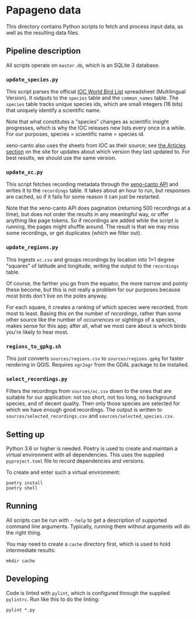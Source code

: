Papageno data
=============

This directory contains Python scripts to fetch and process input data, as well
as the resulting data files.

Pipeline description
--------------------

All scripts operate on `master.db`, which is an SQLite 3 database.

### `update_species.py`

This script parses the official [IOC World Bird
List](https://www.worldbirdnames.org/ioc-lists/master-list-2/) spreadsheet
(Multilingual Version). It outputs to the `species` table and the
`common_names` table. The `species` table tracks unique species ids, which are
small integers (16 bits) that uniquely identify a scientific name.

Note that what constitutes a "species" changes as scientific insight
progresses, which is why the IOC releases new lists every once in a while. For
our purposes, species = scientific name = species id.

xeno-canto also uses the sheets from IOC as their source; see [the Articles
section](https://www.xeno-canto.org/articles) on the site for updates about
which version they last updated to. For best results, we should use the same
version.

### `update_xc.py`

This script fetches recording metadata through the [xeno-canto
API](https://www.xeno-canto.org/explore/api) and writes it to the `recordings`
table. It takes about an hour to run, but responses are cached, so if it fails
for some reason it can just be restarted.

Note that the xeno-canto API does pagination (returning 500 recordings at a
time), but does not order the results in any meaningful way, or offer anything
like page tokens. So if recordings are added while the script is running, the
pages might shuffle around. The result is that we may miss some recordings, or
get duplicates (which we filter out).

### `update_regions.py`

This ingests `xc.csv` and groups recordings by location into 1×1 degree
"squares" of latitude and longitude, writing the output to the `recordings`
table.

Of course, the farther you go from the equator, the more narrow and pointy
these become, but this is not really a problem for our purposes because most
birds don't live on the poles anyway.

For each square, it creates a ranking of which species were recorded, from most
to least. Basing this on the number of _recordings_, rather than some other
source like the number of _occurrences_ or _sightings_ of a species, makes
sense for this app; after all, what we most care about is which birds you're
likely to hear most.

### `regions_to_gpkg.sh`

This just converts `sources/regions.csv` to `sources/regions.gpkg` for faster
rendering in QGIS. Requires `ogr2ogr` from the GDAL package to be installed.

### `select_recordings.py`

Filters the recordings from `sources/xc.csv` down to the ones that are suitable
for our application: not too short, not too long, no background species, and of
decent quality. Then only those species are selected for which we have enough
good recordings. The output is written to `sources/selected_recordings.csv` and
`sources/selected_species.csv`.

Setting up
----------

Python 3.6 or higher is needed. Poetry is used to create and maintain a virtual
environment with all dependencies. This uses the supplied `pyproject.toml` file
to record dependencies and versions.

To create and enter such a virtual environment:

    poetry install
    poetry shell

Running
-------

All scripts can be run with `--help` to get a description of supported command
line arguments. Typically, running them without arguments will do the right
thing.

You may need to create a `cache` directory first, which is used to hold
intermediate results:

    mkdir cache

Developing
----------

Code is linted with `pylint`, which is configured through the supplied
`pylintrc`. Run like this to do the linting:

    pylint *.py

